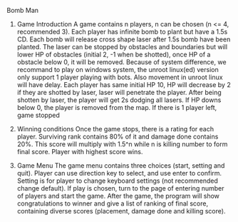 Bomb Man
1.	Game Introduction
A game contains n players, n can be chosen (n <= 4, recommended 3). Each player has infinite bomb to plant but have a 1.5s CD. Each bomb will release cross shape laser after 1.5s bomb have been planted. The laser can be stopped by obstacles and boundaries but will lower HP of obstacles (initial 2, -1 when be shotted), once HP of a obstacle below 0, it will be removed. Because of system difference, we recommand to play on windows system, the unroot linux(ed) version only support 1 player playing with bots. Also movement in unroot linux will have delay.
Each player has same initial HP 10, HP will decrease by 2 if they are shotted by laser, laser will penetrate the player. After being shotten by laser, the player will get 2s dodging all lasers. If HP downs below 0, the player is removed from the map. If there is 1 player left, game stopped

2.	Winning conditions
Once the game stops, there is a rating for each player. Surviving rank contains 80% of it and damage done contains 20%. This score will multiply with 1.5^n while n is killing number to form final score. Player with highest score wins.
3.	Game Menu
The game menu contains three choices (start, setting and quit). Player can use direction key to select, and use enter to confirm. Setting is for player to change keyboard settings (not recommended change default). If play is chosen, turn to the page of entering number of players and start the game. 
After the game, the program will show congratulations to winner and give a list of ranking of final score, containing diverse scores (placement, damage done and killing score).

